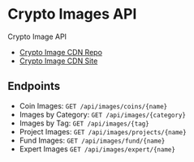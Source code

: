 # Crypto Images API
Crypto Image API

- [Crypto Image CDN Repo](https://github.com/liqtags/crypto-images)
- [Crypto Image CDN Site](https://liqtags.github.io/crypto-images/)

## Endpoints 
* Coin Images: `GET /api/images/coins/{name}`
* Images by Category: `GET /api/images/{category}`
* Images by Tag: `GET /api/images/{tag}`
* Project Images: `GET /api/images/projects/{name}`
* Fund Images: `GET /api/images/fund/{name}`
* Expert Images `GET /api/images/expert/{name}`
